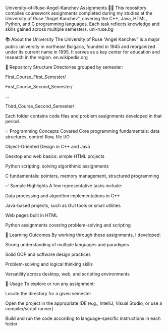University-of-Ruse-Angel-Kanchev Assignments 🧑‍🎓
This repository compiles coursework assignments completed during my studies at the University of Ruse "Angel Kanchev", covering the C++, Java, HTML, Python, and C programming languages. Each task reflects knowledge and skills gained across multiple semesters. 
uni-ruse.bg

📚 About the University
The University of Ruse “Angel Kanchev” is a major public university in northeast Bulgaria, founded in 1945 and reorganized under its current name in 1995. It serves as a key center for education and research in the region. 
en.wikipedia.org

📂 Repository Structure
Directories grouped by semester:

First_Course_First_Semester/

First_Course_Second_Semester/

…

Third_Course_Second_Semester/

Each folder contains code files and problem assignments developed in that period.

💡 Programming Concepts Covered
Core programming fundamentals: data structures, control flow, file I/O

Object-Oriented Design in C++ and Java

Desktop and web basics: simple HTML projects

Python scripting: solving algorithmic assignments

C fundamentals: pointers, memory management, structured programming

✅ Sample Highlights
A few representative tasks include:

Data processing and algorithm implementations in C++

Java-based projects, such as GUI tools or small utilities

Web pages built in HTML

Python assignments covering problem-solving and scripting

🎯 Learning Outcomes
By working through these assignments, I developed:

Strong understanding of multiple languages and paradigms

Solid OOP and software design practices

Problem-solving and logical thinking skills

Versatility across desktop, web, and scripting environments

🚀 Usage
To explore or run any assignment:

Locate the directory for a given semester

Open the project in the appropriate IDE (e.g., IntelliJ, Visual Studio, or use a compiler/script runner)

Build and run the code according to language-specific instructions in each folder
